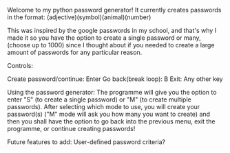 Welcome to my python password generator! It currently creates passwords in the format: (adjective)(symbol)(animal)(number)

This was inspired by the google passwords in my school, and that's why I made it so you have the option to create a single password or many, (choose up to 1000) since I thought about if you needed to create a large amount of passwords for any particular reason.

Controls:

Create password/continue: Enter
Go back(break loop): B
Exit: Any other key
 
Using the password generator: The programme will give you the option to enter "S" (to create a single password) or "M" (to create multiple passwords). After selecting which mode to use, you will create your password(s) ("M" mode will ask you how many you want to create) and then you shall have the option to go back into the previous menu, exit the programme, or continue creating passwords!

Future features to add:
User-defined password criteria?